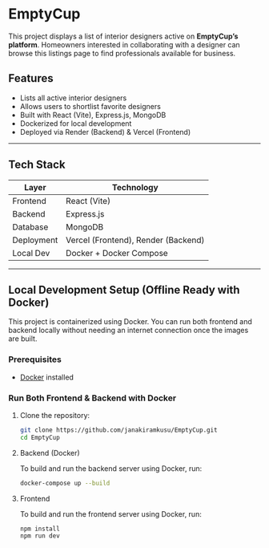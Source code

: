 # EmptyCup

This project displays a list of interior designers active on **EmptyCup’s platform**. Homeowners interested in collaborating with a designer can browse this listings page to find professionals available for business.

## Features

- Lists all active interior designers
- Allows users to shortlist favorite designers
- Built with React (Vite), Express.js, MongoDB
- Dockerized for local development
- Deployed via Render (Backend) & Vercel (Frontend)

---

## Tech Stack

| Layer        | Technology           |
|--------------|----------------------|
| Frontend     | React (Vite)         |
| Backend      | Express.js           |
| Database     | MongoDB              |
| Deployment   | Vercel (Frontend), Render (Backend) |
| Local Dev    | Docker + Docker Compose |

---

## Local Development Setup (Offline Ready with Docker)

This project is containerized using Docker. You can run both frontend and backend locally without needing an internet connection once the images are built.

### Prerequisites
- [Docker](https://docs.docker.com/get-docker/) installed

### Run Both Frontend & Backend with Docker

1. Clone the repository:
   ```bash
   git clone https://github.com/janakiramkusu/EmptyCup.git
   cd EmptyCup
   
2. Backend (Docker)

   To build and run the backend server using Docker, run:

   ```bash
   docker-compose up --build

3. Frontend

   To build and run the frontend server using Docker, run:

   ```bash
   npm install
   npm run dev
